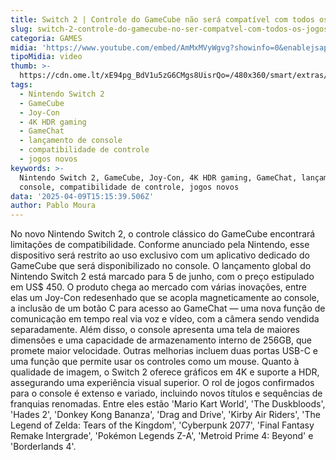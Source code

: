 ```yaml
---
title: Switch 2 | Controle do GameCube não será compatível com todos os jogos
slug: switch-2-controle-do-gamecube-no-ser-compatvel-com-todos-os-jogos
categoria: GAMES
midia: 'https://www.youtube.com/embed/AmMxMVyWgvg?showinfo=0&enablejsapi=1'
tipoMidia: video
thumb: >-
  https://cdn.ome.lt/xE94pg_BdV1u5zG6CMgs8UisrQo=/480x360/smart/extras/conteudos/omelete_THUMB_-_2025-04-09T111859.015.png
tags:
  - Nintendo Switch 2
  - GameCube
  - Joy-Con
  - 4K HDR gaming
  - GameChat
  - lançamento de console
  - compatibilidade de controle
  - jogos novos
keywords: >-
  Nintendo Switch 2, GameCube, Joy-Con, 4K HDR gaming, GameChat, lançamento de
  console, compatibilidade de controle, jogos novos
data: '2025-04-09T15:15:39.506Z'
author: Pablo Moura
---
```


No novo Nintendo Switch 2, o controle clássico do GameCube encontrará limitações de compatibilidade. Conforme anunciado pela Nintendo, esse dispositivo será restrito ao uso exclusivo com um aplicativo dedicado do GameCube que será disponibilizado no console. O lançamento global do Nintendo Switch 2 está marcado para 5 de junho, com o preço estipulado em US$ 450. O produto chega ao mercado com várias inovações, entre elas um Joy-Con redesenhado que se acopla magneticamente ao console, a inclusão de um botão C para acesso ao GameChat — uma nova função de comunicação em tempo real via voz e vídeo, com a câmera sendo vendida separadamente. Além disso, o console apresenta uma tela de maiores dimensões e uma capacidade de armazenamento interno de 256GB, que promete maior velocidade. Outras melhorias incluem duas portas USB-C e uma função que permite usar os controles como um mouse. Quanto à qualidade de imagem, o Switch 2 oferece gráficos em 4K e suporte a HDR, assegurando uma experiência visual superior. O rol de jogos confirmados para o console é extenso e variado, incluindo novos títulos e sequências de franquias renomadas. Entre eles estão 'Mario Kart World', 'The Duskbloods', 'Hades 2', 'Donkey Kong Bananza', 'Drag and Drive', 'Kirby Air Riders', 'The Legend of Zelda: Tears of the Kingdom', 'Cyberpunk 2077', 'Final Fantasy Remake Intergrade', 'Pokémon Legends Z-A', 'Metroid Prime 4: Beyond' e 'Borderlands 4'.
